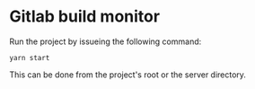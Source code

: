 # Gitlab build monitor

Run the project by issueing the following command:

```
yarn start
```

This can be done from the project's root or the server directory.